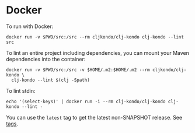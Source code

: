 # Docker

To run with Docker:

    docker run -v $PWD/src:/src --rm cljkondo/clj-kondo clj-kondo --lint src

To lint an entire project including dependencies, you can mount your Maven
dependencies into the container:

    docker run -v $PWD/src:/src -v $HOME/.m2:$HOME/.m2 --rm cljkondo/clj-kondo \
      clj-kondo --lint $(clj -Spath)

To lint stdin:

    echo '(select-keys)' | docker run -i --rm clj-kondo/clj-kondo clj-kondo --lint -

You can use the `latest` tag to get the latest non-SNAPSHOT release. See [tags](https://hub.docker.com/r/cljkondo/clj-kondo/tags).
